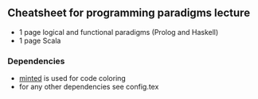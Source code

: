## Cheatsheet for programming paradigms lecture
- 1 page logical and functional paradigms (Prolog and Haskell)
- 1 page Scala

### Dependencies
- [minted](https://github.com/gpoore/minted) is used for code coloring
- for any other dependencies see config.tex

